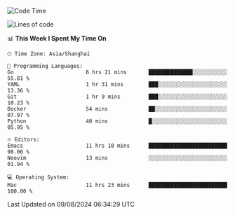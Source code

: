 <!--START_SECTION:waka-->
![Code Time](http://img.shields.io/badge/Code%20Time-2%2C121%20hrs%2048%20mins-blue)

![Lines of code](https://img.shields.io/badge/From%20Hello%20World%20I%27ve%20Written-308.0%20thousand%20lines%20of%20code-blue)

📊 **This Week I Spent My Time On** 

```text
🕑︎ Time Zone: Asia/Shanghai

💬 Programming Languages: 
Go                       6 hrs 21 mins       ██████████████░░░░░░░░░░░   55.81 % 
YAML                     1 hr 31 mins        ███░░░░░░░░░░░░░░░░░░░░░░   13.36 % 
Git                      1 hr 9 mins         ███░░░░░░░░░░░░░░░░░░░░░░   10.23 % 
Docker                   54 mins             ██░░░░░░░░░░░░░░░░░░░░░░░   07.97 % 
Python                   40 mins             █░░░░░░░░░░░░░░░░░░░░░░░░   05.95 % 

🔥 Editors: 
Emacs                    11 hrs 10 mins      █████████████████████████   98.06 % 
Neovim                   13 mins             ░░░░░░░░░░░░░░░░░░░░░░░░░   01.94 % 

💻 Operating System: 
Mac                      11 hrs 23 mins      █████████████████████████   100.00 % 
```


 Last Updated on 09/08/2024 06:34:29 UTC
<!--END_SECTION:waka-->
